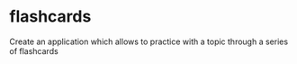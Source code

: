 # flashcards
Create an application which allows to practice with a topic through a series of flashcards
